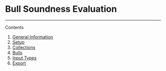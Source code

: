 # Bull Soundness Evaluation

* * *

Contents

1.  [General Information](google.com)
2.  [Setup](google.com)
3.  [Collections](google.com)
4.  [Bulls](google.com)
5.  [Input Types](google.com)
6.  [Export](google.com)
